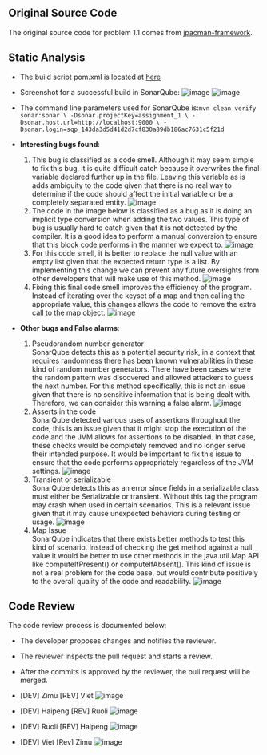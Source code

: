 ## Original Source Code
The original source code for problem 1.1 comes from [jpacman-framework](https://github.com/SERG-Delft/jpacman-framework).

## Static Analysis
- The build script pom.xml is located at [here](https://github.com/McGill-ECSE429-Fall2022/assignment-1-asgn-10/blob/master/pom.xml)
- Screenshot for a successful build in SonarQube:
![image](https://user-images.githubusercontent.com/32471983/192111328-a895ad1a-8463-49bc-91d9-c167c9ddd3cc.png)
![image](https://user-images.githubusercontent.com/32471983/192111355-aaeec3e5-62c3-4d8e-b267-359ec1771a75.png)

- The command line parameters used for SonarQube is:`mvn clean verify sonar:sonar \
  -Dsonar.projectKey=assignment_1 \
  -Dsonar.host.url=http://localhost:9000 \
  -Dsonar.login=sqp_143da3d5d41d2d7cf830a89db186ac7631c5f21d`

- **Interesting bugs found**:
  1. This bug is classified as a code smell. Although it may seem simple to fix this bug, it is quite difficult catch because it overwrites the final variable declared further up in the file. Leaving this variable as is adds ambiguity to the code given that there is no real way to determine if the code should affect the initial variable or be a completely separated entity. 
  ![image](https://user-images.githubusercontent.com/32471983/192156488-f9cc5357-fb3d-44fa-92ec-9aab6f5ce130.png)
  2. The code in the image below is classified as a bug as it is doing an implicit type conversion when adding the two values. This type of bug is usually hard to catch given that it is not detected by the compiler. It is a good idea to perform a manual conversion to ensure that this block code performs in the manner we expect to.
  ![image](https://user-images.githubusercontent.com/32471983/192156527-141cf614-cc53-4a64-bbd1-6961f14f412f.png)
  3. For this code smell, it is better to replace the null value with an empty list given that the expected return type is a list. By implementing this change we can prevent any future oversights from other developers that will make use of this method.
  ![image](https://user-images.githubusercontent.com/32471983/192156542-77af0664-3f05-486c-beab-77c8d4b8407b.png)
  4. Fixing this final code smell improves the efficiency of the program. Instead of iterating over the keyset of a map and then calling the appropriate value, this changes allows the code to remove the extra call to the map object.
  ![image](https://user-images.githubusercontent.com/32471983/192156557-8ddfe560-dcf4-4902-847a-1655c72cb1c1.png)

- **Other bugs and False alarms**:
  1. Pseudorandom number generator  
  SonarQube detects this as a potential security risk, in a context that requires randomness there has been known vulnerabilities in these kind of random number generators. There have been cases where the random pattern was discovered and allowed attackers to guess the next number. For this method specifically, this is not an issue given that there is no sensitive information that is being dealt with. Therefore, we can consider this warning a false alarm.
     ![image](https://user-images.githubusercontent.com/34031806/193465659-141fa170-f49a-4965-b357-f7f541aaca53.png)
  2.  Asserts in the code  
  SonarQube detected various uses of assertions throughout the code, this is an issue given that it might stop the execution of the code and the JVM allows for assertions to be disabled. In that case, these checks would be completely removed and no longer serve their intended purpose. It would be important to fix this issue to ensure that the code performs appropriately regardless of the JVM settings.
![image](https://user-images.githubusercontent.com/34031806/193465883-0c5c16fe-a151-4920-8cc4-5840df8d1431.png)
  3. Transient or serializable  
 SonarQube detects this as an error since fields in a serializable class must either be Serializable or transient. Without this tag the program may crash when used in certain scenarios. This is a relevant issue given that it may cause unexpected behaviors during testing or usage.
![image](https://user-images.githubusercontent.com/34031806/193466123-5588b01d-5c3e-4915-b9b8-7dd1649e14d2.png)
  4. Map Issue  
SonarQube indicates that there exists better methods to test this kind of scenario. Instead of checking the get method against a null value it would be better to use other methods in the java.util.Map API like computeIfPresent() or computeIfAbsent(). This kind of issue is not a real problem for the code base, but would contribute positively to the overall quality of the code and readability. 
![image](https://user-images.githubusercontent.com/34031806/193466509-899ccf49-7bb5-4dae-a0c9-6514ac5ba79d.png)




## Code Review
The code review process is documented below:

-  The developer proposes changes and notifies the reviewer. 

-  The reviewer inspects the pull request and starts a review.

-  After the commits is approved by the reviewer, the pull request will be merged.


- [DEV] Zimu [REV] Viet 
![image](https://user-images.githubusercontent.com/32471983/192155333-5055f811-6fe3-40f1-b0f4-b87287f74c70.png)
- [DEV] Haipeng [REV] Ruoli
![image](https://user-images.githubusercontent.com/32471983/192155795-ca2b7d86-e2e9-4a77-9b3f-a0df09b108c7.png)
- [DEV] Ruoli [REV] Haipeng
![image](https://user-images.githubusercontent.com/32471983/192155372-81f3b077-3f77-4142-a241-d4a3f1159974.png)
- [DEV] Viet [Rev] Zimu
![image](https://user-images.githubusercontent.com/32471983/192155309-2f897b95-1bc1-4765-8412-fcf24b096cf9.png)